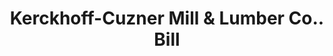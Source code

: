 ---
doi: 10.7916/D8MS54SD
date_other: '1900'
date_other_textual: '1900'
form: printed ephemera
genre:
- Invoices
name:
- Kerckhoff-Cuzner Mill & Lumber Co.
object_in_context_url: https://biggert.cul.columbia.edu/items/view/ave_biggert_00007
subject_hierarchical_geographic:
- Los Angeles, California, United States
subject_name:
- Kerckhoff-Cuzner Mill & Lumber Co.
title: Kerckhoff-Cuzner Mill & Lumber Co.. Bill
sort_title: Kerckhoff-Cuzner Mill & Lumber Co.. Bill
call_number: ave_biggert_00007
coordinates:
- 34.05,-118.25
pid: ave_biggert_00007
identifiers: ave_biggert_00007
thumbnail: https://derivativo-2.library.columbia.edu/iiif/2/ldpd:343011/full/!256,256/0/native.jpg
permalink: /biggert/ave_biggert_00007/
layout: iiif-image-page
---